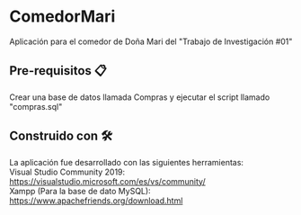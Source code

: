# ComedorMari
Aplicación para el comedor de Doña Mari del "Trabajo de Investigación #01"

## Pre-requisitos 📋
Crear una base de datos llamada Compras y ejecutar el script llamado "compras.sql"

## Construido con 🛠️
La aplicación fue desarrollado con las siguientes herramientas:<br/>
Visual Studio Community 2019: https://visualstudio.microsoft.com/es/vs/community/ <br/>
Xampp (Para la base de dato MySQL): https://www.apachefriends.org/download.html
